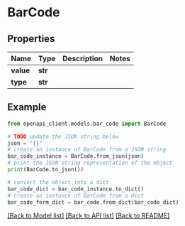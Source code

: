 # BarCode


## Properties

Name | Type | Description | Notes
------------ | ------------- | ------------- | -------------
**value** | **str** |  | 
**type** | **str** |  | 

## Example

```python
from openapi_client.models.bar_code import BarCode

# TODO update the JSON string below
json = "{}"
# create an instance of BarCode from a JSON string
bar_code_instance = BarCode.from_json(json)
# print the JSON string representation of the object
print(BarCode.to_json())

# convert the object into a dict
bar_code_dict = bar_code_instance.to_dict()
# create an instance of BarCode from a dict
bar_code_form_dict = bar_code.from_dict(bar_code_dict)
```
[[Back to Model list]](../README.md#documentation-for-models) [[Back to API list]](../README.md#documentation-for-api-endpoints) [[Back to README]](../README.md)


